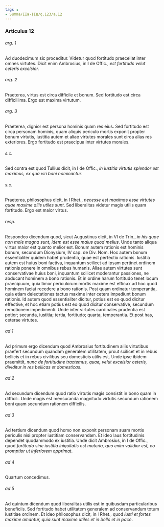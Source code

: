 ```yaml
---
tags : 
- Summa/IIa-IIæ/q.123/a.12
---
```


### Articulus 12

###### arg. 1
Ad duodecimum sic proceditur. Videtur quod fortitudo praecellat inter omnes virtutes. Dicit enim Ambrosius, in I de Offic., *est fortitudo velut ceteris excelsior*.

###### arg. 2
Praeterea, virtus est circa difficile et bonum. Sed fortitudo est circa difficillima. Ergo est maxima virtutum.

###### arg. 3
Praeterea, dignior est persona hominis quam res eius. Sed fortitudo est circa personam hominis, quam aliquis periculo mortis exponit propter bonum virtutis, iustitia autem et aliae virtutes morales sunt circa alias res exteriores. Ergo fortitudo est praecipua inter virtutes morales.

###### s.c.
Sed contra est quod Tullius dicit, in I de Offic., *in iustitia virtutis splendor est maximus, ex qua viri boni nominantur*.

###### s.c.
Praeterea, philosophus dicit, in I Rhet., *necesse est maximas esse virtutes quae maxime aliis utiles sunt*. Sed liberalitas videtur magis utilis quam fortitudo. Ergo est maior virtus.

###### resp.
Respondeo dicendum quod, sicut Augustinus dicit, in VI de Trin., *in his quae non mole magna sunt, idem est esse maius quod melius*. Unde tanto aliqua virtus maior est quanto melior est. Bonum autem rationis est hominis bonum, secundum Dionysium, IV cap. de Div. Nom. Hoc autem bonum essentialiter quidem habet prudentia, quae est perfectio rationis. Iustitia autem est huius boni factiva, inquantum scilicet ad ipsam pertinet ordinem rationis ponere in omnibus rebus humanis. Aliae autem virtutes sunt conservativae huius boni, inquantum scilicet moderantur passiones, ne abducant hominem a bono rationis. Et in ordine harum fortitudo tenet locum praecipuum, quia timor periculorum mortis maxime est efficax ad hoc quod hominem faciat recedere a bono rationis. Post quam ordinatur temperantia, quia etiam delectationes tactus maxime inter cetera impediunt bonum rationis. Id autem quod essentialiter dicitur, potius est eo quod dicitur effective, et hoc etiam potius est eo quod dicitur conservative, secundum remotionem impedimenti. Unde inter virtutes cardinales prudentia est potior; secunda, iustitia; tertia, fortitudo; quarta, temperantia. Et post has, ceterae virtutes.

###### ad 1
Ad primum ergo dicendum quod Ambrosius fortitudinem aliis virtutibus praefert secundum quandam generalem utilitatem, prout scilicet et in rebus bellicis et in rebus civilibus seu domesticis utilis est. Unde ipse ibidem praemittit, *nunc de fortitudine tractemus, quae, velut excelsior ceteris, dividitur in res bellicas et domesticas*.

###### ad 2
Ad secundum dicendum quod ratio virtutis magis consistit in bono quam in difficili. Unde magis est mensuranda magnitudo virtutis secundum rationem boni quam secundum rationem difficilis.

###### ad 3
Ad tertium dicendum quod homo non exponit personam suam mortis periculis nisi propter iustitiam conservandam. Et ideo laus fortitudinis dependet quodammodo ex iustitia. Unde dicit Ambrosius, in I de Offic., quod *fortitudo sine iustitia iniquitatis est materia, quo enim validior est, eo promptior ut inferiorem opprimat*.

###### ad 4
Quartum concedimus.

###### ad 5
Ad quintum dicendum quod liberalitas utilis est in quibusdam particularibus beneficiis. Sed fortitudo habet utilitatem generalem ad conservandum totum iustitiae ordinem. Et ideo philosophus dicit, in I Rhet., quod *iusti et fortes maxime amantur, quia sunt maxime utiles et in bello et in pace*.

